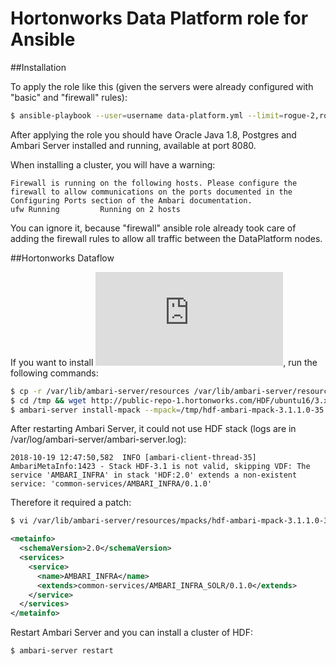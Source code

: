 # Hortonworks Data Platform role for Ansible

##Installation

To apply the role like this (given the servers were already configured with "basic" and "firewall" rules):

```bash
$ ansible-playbook --user=username data-platform.yml --limit=rogue-2,rogue-3 --tags "hortonworks-data-platform,java"
```

After applying the role you should have Oracle Java 1.8, Postgres and Ambari Server installed and running, available at port 8080.

When installing a cluster, you will have a warning:

```
Firewall is running on the following hosts. Please configure the firewall to allow communications on the ports documented in the Configuring Ports section of the Ambari documentation.
ufw Running			Running on 2 hosts
```

You can ignore it, because "firewall" ansible role already took care of adding the firewall rules to allow all traffic between the DataPlatform nodes.

##Hortonworks Dataflow

If you want to install ![Hortonworks Dataflow instead on top of Hortonworks Data Platform](https://docs.hortonworks.com/HDPDocuments/HDF3/HDF-3.2.0/installing-hdf/content/installing_the_hdf_management_pack_on_an_hdf_cluster.html), run the following commands:

```bash
$ cp -r /var/lib/ambari-server/resources /var/lib/ambari-server/resources.backup
$ cd /tmp && wget http://public-repo-1.hortonworks.com/HDF/ubuntu16/3.x/updates/3.1.1.0/tars/hdf_ambari_mp/hdf-ambari-mpack-3.1.1.0-35.tar.gz
$ ambari-server install-mpack --mpack=/tmp/hdf-ambari-mpack-3.1.1.0-35.tar.gz --verbose
```

After restarting Ambari Server, it could not use HDF stack (logs are in /var/log/ambari-server/ambari-server.log):

```
2018-10-19 12:47:50,582  INFO [ambari-client-thread-35] AmbariMetaInfo:1423 - Stack HDF-3.1 is not valid, skipping VDF: The service 'AMBARI_INFRA' in stack 'HDF:2.0' extends a non-existent service: 'common-services/AMBARI_INFRA/0.1.0'
```

Therefore it required a patch:

```bash
$ vi /var/lib/ambari-server/resources/mpacks/hdf-ambari-mpack-3.1.1.0-35/stacks/HDF/2.0/services/AMBARI_INFRA/metainfo.xml
```

```xml
<metainfo>
  <schemaVersion>2.0</schemaVersion>
  <services>
    <service>
      <name>AMBARI_INFRA</name>
      <extends>common-services/AMBARI_INFRA_SOLR/0.1.0</extends>
    </service>
  </services>
</metainfo>
```

Restart Ambari Server and you can install a cluster of HDF:

```bash
$ ambari-server restart
```
